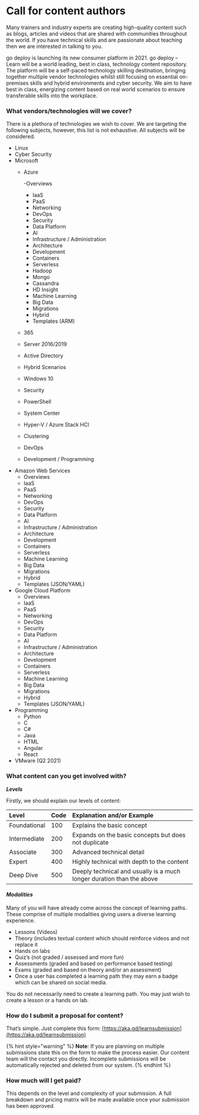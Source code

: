 # Call for content authors

Many trainers and industry experts are creating high-quality content such as blogs, articles and videos that are shared with communities throughout the world. If you have technical skills and are passionate about teaching then we are interested in talking to you.

go deploy is launching its new consumer platform in 2021. go deploy – Learn will be a world leading, best in class, technology content repository. The platform will be a self-paced technology skilling destination, bringing together multiple vendor technologies whilst still focusing on essential on-premises skills and hybrid environments and cyber security. We aim to have best in class, energizing content based on real world scenarios to ensure transferable skills into the workplace.

### **What vendors/technologies will we cover?**

There is a plethora of technologies we wish to cover. We are targeting the following subjects, however, this list is not exhaustive. All subjects will be considered.

* Linux
* Cyber Security
* Microsoft
  * Azure

      -Overviews

    * IaaS
    * PaaS
    * Networking
    * DevOps
    * Security
    * Data Platform
    * AI
    * Infrastructure / Administration
    * Architecture
    * Development
    * Containers
    * Serverless
    * Hadoop
    * Mongo
    * Cassandra
    * HD Insight
    * Machine Learning
    * Big Data
    * Migrations
    * Hybrid
    * Templates \(ARM\)

  * 365
  * Server 2016/2019
  * Active Directory
  * Hybrid Scenarios
  * Windows 10
  * Security
  * PowerShell
  * System Center
  * Hyper-V / Azure Stack HCI
  * Clustering
  * DevOps
  * Development / Programming
* Amazon Web Services
  * Overviews
  * IaaS
  * PaaS
  * Networking
  * DevOps
  * Security
  * Data Platform
  * AI
  * Infrastructure / Administration
  * Architecture
  * Development
  * Containers
  * Serverless
  * Machine Learning
  * Big Data
  * Migrations
  * Hybrid
  * Templates \(JSON/YAML\)
* Google Cloud Platform
  * Overviews
  * IaaS
  * PaaS
  * Networking
  * DevOps
  * Security
  * Data Platform
  * AI
  * Infrastructure / Administration
  * Architecture
  * Development
  * Containers
  * Serverless
  * Machine Learning
  * Big Data
  * Migrations
  * Hybrid
  * Templates \(JSON/YAML\)
* Programming
  * Python
  * C
  * C\#
  * Java
  * HTML
  * Angular
  * React
* VMware \(Q2 2021\)

### **What content can you get involved with?**

_**Levels**_

Firstly, we should explain our levels of content:

| Level | Code | Explanation and/or Example |
| :--- | :--- | :--- |
| Foundational | 100 | Explains the basic concept |
| Intermediate | 200 | Expands on the basic concepts but does not duplicate |
| Associate | 300 | Advanced technical detail |
| Expert | 400 | Highly technical with depth to the content |
| Deep Dive | 500 | Deeply technical and usually is a much longer duration than the above |

#### _Modalities_

Many of you will have already come across the concept of learning paths. These comprise of multiple modalities giving users a diverse learning experience.

* Lessons \(Videos\)
* Theory \(includes textual content which should reinforce videos and not replace it
* Hands on labs
* Quiz’s \(not graded / assessed and more fun\)
* Assessments \(graded and based on performance based testing\)
* Exams \(graded and based on theory and/or an assessment\)
* Once a user has completed a learning path they may earn a badge which can be shared on social media.

You do not necessarily need to create a learning path.  You may just wish to create a lesson or a hands on lab.

### **How do I submit a proposal for content?**

That’s simple. Just complete this form: [https://aka.gd/learnsubmission](https://aka.gd/learnsubmission)

{% hint style="warning" %}
**Note**: If you are planning on multiple submissions state this on the form to make the process easier. Our content team will the contact you directly. Incomplete submissions will be automatically rejected and deleted from our system.
{% endhint %}

### **How much will I get paid?**

This depends on the level and complexity of your submission. A full breakdown and pricing matrix will be made available once your submission has been approved.

